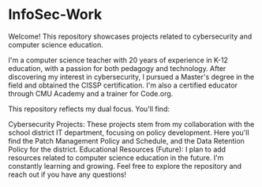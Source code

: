 # InfoSec-Work
Welcome! This repository showcases projects related to cybersecurity and computer science education.

I'm a computer science teacher with 20 years of experience in K-12 education, with a passion for both pedagogy and technology. After discovering my interest in cybersecurity, I pursued a Master's degree in the field and obtained the CISSP certification.  I'm also a certified educator through CMU Academy and a trainer for Code.org.

This repository reflects my dual focus. You'll find:

Cybersecurity Projects: These projects stem from my collaboration with the school district IT department, focusing on policy development. Here you'll find the Patch Management Policy and Schedule, and the Data Retention Policy for the district.
Educational Resources (Future): I plan to add resources related to computer science education in the future.
I'm constantly learning and growing. Feel free to explore the repository and reach out if you have any questions!
